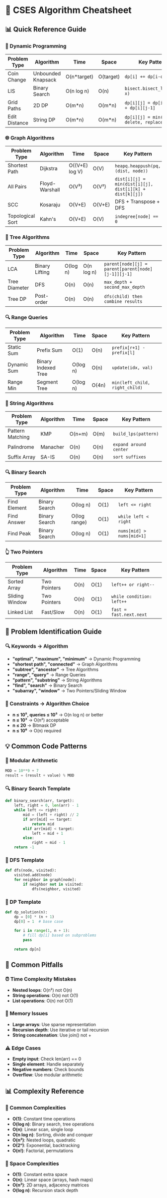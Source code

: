 # 🚀 CSES Algorithm Cheatsheet

## 📊 Quick Reference Guide

### 🎯 Dynamic Programming
| Problem Type | Algorithm | Time | Space | Key Pattern |
|-------------|-----------|------|-------|-------------|
| Coin Change | Unbounded Knapsack | O(n*target) | O(target) | `dp[i] += dp[i-coin]` |
| LIS | Binary Search | O(n log n) | O(n) | `bisect.bisect_left(dp, x)` |
| Grid Paths | 2D DP | O(m*n) | O(m*n) | `dp[i][j] = dp[i-1][j] + dp[i][j-1]` |
| Edit Distance | String DP | O(m*n) | O(m*n) | `dp[i][j] = min(insert, delete, replace)` |

### 🌐 Graph Algorithms
| Problem Type | Algorithm | Time | Space | Key Pattern |
|-------------|-----------|------|-------|-------------|
| Shortest Path | Dijkstra | O((V+E) log V) | O(V) | `heapq.heappush(pq, (dist, node))` |
| All Pairs | Floyd-Warshall | O(V³) | O(V²) | `dist[i][j] = min(dist[i][j], dist[i][k] + dist[k][j])` |
| SCC | Kosaraju | O(V+E) | O(V+E) | DFS + Transpose + DFS |
| Topological Sort | Kahn's | O(V+E) | O(V) | `indegree[node] == 0` |

### 🌳 Tree Algorithms
| Problem Type | Algorithm | Time | Space | Key Pattern |
|-------------|-----------|------|-------|-------------|
| LCA | Binary Lifting | O(log n) | O(n log n) | `parent[node][j] = parent[parent[node][j-1]][j-1]` |
| Tree Diameter | DFS | O(n) | O(n) | `max_depth + second_max_depth` |
| Tree DP | Post-order | O(n) | O(n) | `dfs(child) then combine results` |

### 🔍 Range Queries
| Problem Type | Algorithm | Time | Space | Key Pattern |
|-------------|-----------|------|-------|-------------|
| Static Sum | Prefix Sum | O(1) | O(n) | `prefix[r+1] - prefix[l]` |
| Dynamic Sum | Binary Indexed Tree | O(log n) | O(n) | `update(idx, val)` |
| Range Min | Segment Tree | O(log n) | O(4n) | `min(left_child, right_child)` |

### 📝 String Algorithms
| Problem Type | Algorithm | Time | Space | Key Pattern |
|-------------|-----------|------|-------|-------------|
| Pattern Matching | KMP | O(n+m) | O(m) | `build_lps(pattern)` |
| Palindrome | Manacher | O(n) | O(n) | `expand around center` |
| Suffix Array | SA-IS | O(n) | O(n) | `sort suffixes` |

### 🔍 Binary Search
| Problem Type | Algorithm | Time | Space | Key Pattern |
|-------------|-----------|------|-------|-------------|
| Find Element | Binary Search | O(log n) | O(1) | `left <= right` |
| Find Answer | Binary Search | O(log range) | O(1) | `while left < right` |
| Find Peak | Binary Search | O(log n) | O(1) | `nums[mid] > nums[mid+1]` |

### 👆 Two Pointers
| Problem Type | Algorithm | Time | Space | Key Pattern |
|-------------|-----------|------|-------|-------------|
| Sorted Array | Two Pointers | O(n) | O(1) | `left++ or right--` |
| Sliding Window | Two Pointers | O(n) | O(1) | `while condition: left++` |
| Linked List | Fast/Slow | O(n) | O(1) | `fast = fast.next.next` |

## 🎯 Problem Identification Guide

### 🔍 Keywords → Algorithm
- **"optimal", "maximum", "minimum"** → Dynamic Programming
- **"shortest path", "connected"** → Graph Algorithms  
- **"subtree", "ancestor"** → Tree Algorithms
- **"range", "query"** → Range Queries
- **"pattern", "substring"** → String Algorithms
- **"find", "search"** → Binary Search
- **"subarray", "window"** → Two Pointers/Sliding Window

### 📏 Constraints → Algorithm Choice
- **n ≤ 10⁵, queries ≤ 10⁵** → O(n log n) or better
- **n ≤ 10³** → O(n²) acceptable
- **n ≤ 20** → Bitmask DP
- **n ≤ 10⁶** → O(n) required

## 💡 Common Code Patterns

### 🔢 Modular Arithmetic
```python
MOD = 10**9 + 7
result = (result + value) % MOD
```

### 🔍 Binary Search Template
```python
def binary_search(arr, target):
    left, right = 0, len(arr) - 1
    while left <= right:
        mid = (left + right) // 2
        if arr[mid] == target:
            return mid
        elif arr[mid] < target:
            left = mid + 1
        else:
            right = mid - 1
    return -1
```

### 🌊 DFS Template
```python
def dfs(node, visited):
    visited.add(node)
    for neighbor in graph[node]:
        if neighbor not in visited:
            dfs(neighbor, visited)
```

### 🎯 DP Template
```python
def dp_solution(n):
    dp = [0] * (n + 1)
    dp[0] = 1  # base case
    
    for i in range(1, n + 1):
        # fill dp[i] based on subproblems
        pass
    
    return dp[n]
```

## 🚨 Common Pitfalls

### ⏰ Time Complexity Mistakes
- **Nested loops**: O(n²) not O(n)
- **String operations**: O(n) not O(1)
- **List operations**: O(n) not O(1)

### 💾 Memory Issues
- **Large arrays**: Use sparse representation
- **Recursion depth**: Use iterative or tail recursion
- **String concatenation**: Use join() not +

### ⚠️ Edge Cases
- **Empty input**: Check len(arr) == 0
- **Single element**: Handle separately
- **Negative numbers**: Check bounds
- **Overflow**: Use modular arithmetic

## 📊 Complexity Reference

### 🔢 Common Complexities
- **O(1)**: Constant time operations
- **O(log n)**: Binary search, tree operations
- **O(n)**: Linear scan, single loop
- **O(n log n)**: Sorting, divide and conquer
- **O(n²)**: Nested loops, quadratic
- **O(2ⁿ)**: Exponential, backtracking
- **O(n!)**: Factorial, permutations

### 💾 Space Complexities
- **O(1)**: Constant extra space
- **O(n)**: Linear space (arrays, hash maps)
- **O(n²)**: 2D arrays, adjacency matrices
- **O(log n)**: Recursion stack depth
